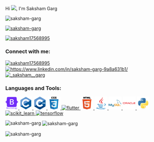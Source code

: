 Hi ![](https://user-images.githubusercontent.com/18350557/176309783-0785949b-9127-417c-8b55-ab5a4333674e.gif), I'm Saksham Garg
<p align="left"> <img src="https://komarev.com/ghpvc/?username=saksham-garg&label=Profile%20views&color=0e75b6&style=flat" alt="saksham-garg" /> </p>

<p align="left"> <a href="[https://github.com/Saksham-garg/github-profile-trophy](https://github-profile-trophy.vercel.app/?username=saksham-garg&theme=dracula)"><img src="https://github-profile-trophy.vercel.app/?username=saksham-garg&theme=dracula" alt="saksham-garg" /></a> </p>

<p align="left"> <a href="https://twitter.com/saksham17568995" target="blank"><img src="https://img.shields.io/twitter/follow/saksham17568995?logo=twitter&style=for-the-badge" alt="saksham17568995" /></a> </p>

<h3 align="left">Connect with me:</h3>
<p align="left">
<a href="https://twitter.com/saksham17568995" target="blank"><img align="center" src="https://raw.githubusercontent.com/rahuldkjain/github-profile-readme-generator/master/src/images/icons/Social/twitter.svg" alt="saksham17568995" height="30" width="40" /></a>
<a href="https://linkedin.com/in/https://www.linkedin.com/in/saksham-garg-9a8a631b1/" target="blank"><img align="center" src="https://raw.githubusercontent.com/rahuldkjain/github-profile-readme-generator/master/src/images/icons/Social/linked-in-alt.svg" alt="https://www.linkedin.com/in/saksham-garg-9a8a631b1/" height="30" width="40" /></a>
<a href="https://instagram.com/_saksham__garg" target="blank"><img align="center" src="https://raw.githubusercontent.com/rahuldkjain/github-profile-readme-generator/master/src/images/icons/Social/instagram.svg" alt="_saksham__garg" height="30" width="40" /></a>
</p>

<h3 align="left">Languages and Tools:</h3>
<p align="left"> <a href="https://getbootstrap.com" target="_blank"> <img src="https://raw.githubusercontent.com/devicons/devicon/master/icons/bootstrap/bootstrap-plain-wordmark.svg" alt="bootstrap" width="40" height="40"/> </a> <a href="https://www.cprogramming.com/" target="_blank"> <img src="https://raw.githubusercontent.com/devicons/devicon/master/icons/c/c-original.svg" alt="c" width="40" height="40"/> </a> <a href="https://www.w3schools.com/cpp/" target="_blank"> <img src="https://raw.githubusercontent.com/devicons/devicon/master/icons/cplusplus/cplusplus-original.svg" alt="cplusplus" width="40" height="40"/> </a> <a href="https://www.w3schools.com/css/" target="_blank"> <img src="https://raw.githubusercontent.com/devicons/devicon/master/icons/css3/css3-original-wordmark.svg" alt="css3" width="40" height="40"/> </a> <a href="https://flutter.dev" target="_blank"> <img src="https://www.vectorlogo.zone/logos/flutterio/flutterio-icon.svg" alt="flutter" width="40" height="40"/> </a> <a href="https://www.w3.org/html/" target="_blank"> <img src="https://raw.githubusercontent.com/devicons/devicon/master/icons/html5/html5-original-wordmark.svg" alt="html5" width="40" height="40"/> </a> <a href="https://www.java.com" target="_blank"> <img src="https://raw.githubusercontent.com/devicons/devicon/master/icons/java/java-original.svg" alt="java" width="40" height="40"/> </a> <a href="https://www.mysql.com/" target="_blank"> <img src="https://raw.githubusercontent.com/devicons/devicon/master/icons/mysql/mysql-original-wordmark.svg" alt="mysql" width="40" height="40"/> </a> <a href="https://www.oracle.com/" target="_blank"> <img src="https://raw.githubusercontent.com/devicons/devicon/master/icons/oracle/oracle-original.svg" alt="oracle" width="40" height="40"/> </a> <a href="https://www.python.org" target="_blank"> <img src="https://raw.githubusercontent.com/devicons/devicon/master/icons/python/python-original.svg" alt="python" width="40" height="40"/> </a> <a href="https://scikit-learn.org/" target="_blank"> <img src="https://upload.wikimedia.org/wikipedia/commons/0/05/Scikit_learn_logo_small.svg" alt="scikit_learn" width="40" height="40"/> </a> <a href="https://www.tensorflow.org" target="_blank"> <img src="https://www.vectorlogo.zone/logos/tensorflow/tensorflow-icon.svg" alt="tensorflow" width="40" height="40"/> </a> </p>

<p><img align="left" src="https://github-readme-stats.vercel.app/api/top-langs?username=saksham-garg&show_icons=true&locale=en&layout=compact" alt="saksham-garg" /></p>

<p>&nbsp;<img align="center" src="https://github-readme-stats.vercel.app/api?username=saksham-garg&show_icons=true&locale=en" alt="saksham-garg" /></p>

<p><img align="center" src="https://github-readme-streak-stats.herokuapp.com/?user=saksham-garg&" alt="saksham-garg" /></p>
